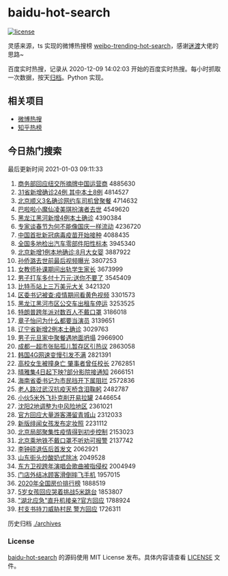 # baidu-hot-search

[![license](https://img.shields.io/github/license/Arrackisarookie/baidu-hot-search)](https://github.com/Arrackisarookie/baidu-hot-search/blob/master/LICENSE)

灵感来源，ts 实现的微博热搜榜 [weibo-trending-hot-search](https://github.com/justjavac/weibo-trending-hot-search)，感谢[迷渡](https://github.com/justjavac)大佬的思路~

百度实时热搜，记录从 2020-12-09 14:02:03 开始的百度实时热搜。每小时抓取一次数据，按天[归档](./archives)。Python 实现。

## 相关项目
+ [微博热搜](https://github.com/Arrackisarookie/weibo-hot-search)
+ [知乎热榜](https://github.com/Arrackisarookie/zhihu-top-search)

## 今日热门搜索

<!-- Rank Begin -->

最后更新时间 2021-01-03 09:11:33

1. [商务部回应纽交所摘牌中国运营商](http://www.baidu.com/baidu?cl=3&tn=SE_baiduhomet8_jmjb7mjw&rsv_dl=fyb_top&fr=top1000&wd=%C9%CC%CE%F1%B2%BF%BB%D8%D3%A6%C5%A6%BD%BB%CB%F9%D5%AA%C5%C6%D6%D0%B9%FA%D4%CB%D3%AA%C9%CC) 4885630
1. [31省新增确诊24例 其中本土8例](http://www.baidu.com/baidu?cl=3&tn=SE_baiduhomet8_jmjb7mjw&rsv_dl=fyb_top&fr=top1000&wd=31%CA%A1%D0%C2%D4%F6%C8%B7%D5%EF24%C0%FD%20%C6%E4%D6%D0%B1%BE%CD%C18%C0%FD) 4814527
1. [北京顺义3名确诊网约车司机曾聚餐](http://www.baidu.com/baidu?cl=3&tn=SE_baiduhomet8_jmjb7mjw&rsv_dl=fyb_top&fr=top1000&wd=%B1%B1%BE%A9%CB%B3%D2%E53%C3%FB%C8%B7%D5%EF%CD%F8%D4%BC%B3%B5%CB%BE%BB%FA%D4%F8%BE%DB%B2%CD) 4714632
1. [巴啦啦小魔仙凌美琪扮演者去世](http://www.baidu.com/baidu?cl=3&tn=SE_baiduhomet8_jmjb7mjw&rsv_dl=fyb_top&fr=top1000&wd=%B0%CD%C0%B2%C0%B2%D0%A1%C4%A7%CF%C9%C1%E8%C3%C0%E7%F7%B0%E7%D1%DD%D5%DF%C8%A5%CA%C0) 4549620
1. [黑龙江黑河新增4例本土确诊](http://www.baidu.com/baidu?cl=3&tn=SE_baiduhomet8_jmjb7mjw&rsv_dl=fyb_top&fr=top1000&wd=%BA%DA%C1%FA%BD%AD%BA%DA%BA%D3%D0%C2%D4%F64%C0%FD%B1%BE%CD%C1%C8%B7%D5%EF) 4390384
1. [专家谈春节为何不能像国庆一样流动](http://www.baidu.com/baidu?cl=3&tn=SE_baiduhomet8_jmjb7mjw&rsv_dl=fyb_top&fr=top1000&wd=%D7%A8%BC%D2%CC%B8%B4%BA%BD%DA%CE%AA%BA%CE%B2%BB%C4%DC%CF%F1%B9%FA%C7%EC%D2%BB%D1%F9%C1%F7%B6%AF) 4236720
1. [中国首批新冠病毒疫苗开始接种](http://www.baidu.com/baidu?cl=3&tn=SE_baiduhomet8_jmjb7mjw&rsv_dl=fyb_top&fr=top1000&wd=%D6%D0%B9%FA%CA%D7%C5%FA%D0%C2%B9%DA%B2%A1%B6%BE%D2%DF%C3%E7%BF%AA%CA%BC%BD%D3%D6%D6) 4088435
1. [全国多地检出汽车零部件阳性标本](http://www.baidu.com/baidu?cl=3&tn=SE_baiduhomet8_jmjb7mjw&rsv_dl=fyb_top&fr=top1000&wd=%C8%AB%B9%FA%B6%E0%B5%D8%BC%EC%B3%F6%C6%FB%B3%B5%C1%E3%B2%BF%BC%FE%D1%F4%D0%D4%B1%EA%B1%BE) 3945340
1. [北京新增1例本地确诊:8月大女婴](http://www.baidu.com/baidu?cl=3&tn=SE_baiduhomet8_jmjb7mjw&rsv_dl=fyb_top&fr=top1000&wd=%B1%B1%BE%A9%D0%C2%D4%F61%C0%FD%B1%BE%B5%D8%C8%B7%D5%EF%3A8%D4%C2%B4%F3%C5%AE%D3%A4) 3887922
1. [孙侨潞去世前最后视频曝光](http://www.baidu.com/baidu?cl=3&tn=SE_baiduhomet8_jmjb7mjw&rsv_dl=fyb_top&fr=top1000&wd=%CB%EF%C7%C8%C2%BA%C8%A5%CA%C0%C7%B0%D7%EE%BA%F3%CA%D3%C6%B5%C6%D8%B9%E2) 3807253
1. [女教师补课期间出轨学生家长](http://www.baidu.com/baidu?cl=3&tn=SE_baiduhomet8_jmjb7mjw&rsv_dl=fyb_top&fr=top1000&wd=%C5%AE%BD%CC%CA%A6%B2%B9%BF%CE%C6%DA%BC%E4%B3%F6%B9%EC%D1%A7%C9%FA%BC%D2%B3%A4) 3673999
1. [男子打车多付十万元:送你不要了](http://www.baidu.com/baidu?cl=3&tn=SE_baiduhomet8_jmjb7mjw&rsv_dl=fyb_top&fr=top1000&wd=%C4%D0%D7%D3%B4%F2%B3%B5%B6%E0%B8%B6%CA%AE%CD%F2%D4%AA%3A%CB%CD%C4%E3%B2%BB%D2%AA%C1%CB) 3545409
1. [比特币站上三万美元大关](http://www.baidu.com/baidu?cl=3&tn=SE_baiduhomet8_jmjb7mjw&rsv_dl=fyb_top&fr=top1000&wd=%B1%C8%CC%D8%B1%D2%D5%BE%C9%CF%C8%FD%CD%F2%C3%C0%D4%AA%B4%F3%B9%D8) 3421320
1. [区委书记被查:疫情期间看黄色视频](http://www.baidu.com/baidu?cl=3&tn=SE_baiduhomet8_jmjb7mjw&rsv_dl=fyb_top&fr=top1000&wd=%C7%F8%CE%AF%CA%E9%BC%C7%B1%BB%B2%E9%3A%D2%DF%C7%E9%C6%DA%BC%E4%BF%B4%BB%C6%C9%AB%CA%D3%C6%B5) 3301573
1. [黑龙江黑河市区公交车出租车停运](http://www.baidu.com/baidu?cl=3&tn=SE_baiduhomet8_jmjb7mjw&rsv_dl=fyb_top&fr=top1000&wd=%BA%DA%C1%FA%BD%AD%BA%DA%BA%D3%CA%D0%C7%F8%B9%AB%BD%BB%B3%B5%B3%F6%D7%E2%B3%B5%CD%A3%D4%CB) 3253525
1. [特朗普跨年派对数百人不戴口罩](http://www.baidu.com/baidu?cl=3&tn=SE_baiduhomet8_jmjb7mjw&rsv_dl=fyb_top&fr=top1000&wd=%CC%D8%C0%CA%C6%D5%BF%E7%C4%EA%C5%C9%B6%D4%CA%FD%B0%D9%C8%CB%B2%BB%B4%F7%BF%DA%D5%D6) 3186018
1. [章子怡问为什么都要当演员](http://www.baidu.com/baidu?cl=3&tn=SE_baiduhomet8_jmjb7mjw&rsv_dl=fyb_top&fr=top1000&wd=%D5%C2%D7%D3%E2%F9%CE%CA%CE%AA%CA%B2%C3%B4%B6%BC%D2%AA%B5%B1%D1%DD%D4%B1) 3139651
1. [辽宁省新增2例本土确诊](http://www.baidu.com/baidu?cl=3&tn=SE_baiduhomet8_jmjb7mjw&rsv_dl=fyb_top&fr=top1000&wd=%C1%C9%C4%FE%CA%A1%D0%C2%D4%F62%C0%FD%B1%BE%CD%C1%C8%B7%D5%EF) 3029763
1. [男子元旦家中聚餐遇地面坍塌](http://www.baidu.com/baidu?cl=3&tn=SE_baiduhomet8_jmjb7mjw&rsv_dl=fyb_top&fr=top1000&wd=%C4%D0%D7%D3%D4%AA%B5%A9%BC%D2%D6%D0%BE%DB%B2%CD%D3%F6%B5%D8%C3%E6%CC%AE%CB%FA) 2966900
1. [成都一超市张贴孤儿暂存区引热议](http://www.baidu.com/baidu?cl=3&tn=SE_baiduhomet8_jmjb7mjw&rsv_dl=fyb_top&fr=top1000&wd=%B3%C9%B6%BC%D2%BB%B3%AC%CA%D0%D5%C5%CC%F9%B9%C2%B6%F9%D4%DD%B4%E6%C7%F8%D2%FD%C8%C8%D2%E9) 2863058
1. [韩国4G网速变慢引发不满](http://www.baidu.com/baidu?cl=3&tn=SE_baiduhomet8_jmjb7mjw&rsv_dl=fyb_top&fr=top1000&wd=%BA%AB%B9%FA4G%CD%F8%CB%D9%B1%E4%C2%FD%D2%FD%B7%A2%B2%BB%C2%FA) 2821391
1. [高校女生被撞身亡 肇事者曾任校长](http://www.baidu.com/baidu?cl=3&tn=SE_baiduhomet8_jmjb7mjw&rsv_dl=fyb_top&fr=top1000&wd=%B8%DF%D0%A3%C5%AE%C9%FA%B1%BB%D7%B2%C9%ED%CD%F6%20%D5%D8%CA%C2%D5%DF%D4%F8%C8%CE%D0%A3%B3%A4) 2762851
1. [晴雅集4日起下映?部分影院接通知](http://www.baidu.com/baidu?cl=3&tn=SE_baiduhomet8_jmjb7mjw&rsv_dl=fyb_top&fr=top1000&wd=%C7%E7%D1%C5%BC%AF4%C8%D5%C6%F0%CF%C2%D3%B3%3F%B2%BF%B7%D6%D3%B0%D4%BA%BD%D3%CD%A8%D6%AA) 2666151
1. [海南省委书记为市民挡开下属阻拦](http://www.baidu.com/baidu?cl=3&tn=SE_baiduhomet8_jmjb7mjw&rsv_dl=fyb_top&fr=top1000&wd=%BA%A3%C4%CF%CA%A1%CE%AF%CA%E9%BC%C7%CE%AA%CA%D0%C3%F1%B5%B2%BF%AA%CF%C2%CA%F4%D7%E8%C0%B9) 2572836
1. [老人路过武汉抗疫天桥含泪鞠躬](http://www.baidu.com/baidu?cl=3&tn=SE_baiduhomet8_jmjb7mjw&rsv_dl=fyb_top&fr=top1000&wd=%C0%CF%C8%CB%C2%B7%B9%FD%CE%E4%BA%BA%BF%B9%D2%DF%CC%EC%C7%C5%BA%AC%C0%E1%BE%CF%B9%AA) 2482787
1. [小伙5米外飞扑克削开易拉罐](http://www.baidu.com/baidu?cl=3&tn=SE_baiduhomet8_jmjb7mjw&rsv_dl=fyb_top&fr=top1000&wd=%D0%A1%BB%EF5%C3%D7%CD%E2%B7%C9%C6%CB%BF%CB%CF%F7%BF%AA%D2%D7%C0%AD%B9%DE) 2446654
1. [沈阳2地调整为中风险地区](http://www.baidu.com/baidu?cl=3&tn=SE_baiduhomet8_jmjb7mjw&rsv_dl=fyb_top&fr=top1000&wd=%C9%F2%D1%F42%B5%D8%B5%F7%D5%FB%CE%AA%D6%D0%B7%E7%CF%D5%B5%D8%C7%F8) 2361021
1. [官方回应大量游客滞留青城山](http://www.baidu.com/baidu?cl=3&tn=SE_baiduhomet8_jmjb7mjw&rsv_dl=fyb_top&fr=top1000&wd=%B9%D9%B7%BD%BB%D8%D3%A6%B4%F3%C1%BF%D3%CE%BF%CD%D6%CD%C1%F4%C7%E0%B3%C7%C9%BD) 2312033
1. [新版绯闻女孩发布定妆照](http://www.baidu.com/baidu?cl=3&tn=SE_baiduhomet8_jmjb7mjw&rsv_dl=fyb_top&fr=top1000&wd=%D0%C2%B0%E6%E7%B3%CE%C5%C5%AE%BA%A2%B7%A2%B2%BC%B6%A8%D7%B1%D5%D5) 2231112
1. [北京局部聚集性疫情得到初步控制](http://www.baidu.com/baidu?cl=3&tn=SE_baiduhomet8_jmjb7mjw&rsv_dl=fyb_top&fr=top1000&wd=%B1%B1%BE%A9%BE%D6%B2%BF%BE%DB%BC%AF%D0%D4%D2%DF%C7%E9%B5%C3%B5%BD%B3%F5%B2%BD%BF%D8%D6%C6) 2153023
1. [北京乘地铁不戴口罩不听劝可报警](http://www.baidu.com/baidu?cl=3&tn=SE_baiduhomet8_jmjb7mjw&rsv_dl=fyb_top&fr=top1000&wd=%B1%B1%BE%A9%B3%CB%B5%D8%CC%FA%B2%BB%B4%F7%BF%DA%D5%D6%B2%BB%CC%FD%C8%B0%BF%C9%B1%A8%BE%AF) 2137742
1. [李钟硕退伍后首发文](http://www.baidu.com/baidu?cl=3&tn=SE_baiduhomet8_jmjb7mjw&rsv_dl=fyb_top&fr=top1000&wd=%C0%EE%D6%D3%CB%B6%CD%CB%CE%E9%BA%F3%CA%D7%B7%A2%CE%C4) 2062921
1. [山东街头炒酸奶式除冰](http://www.baidu.com/baidu?cl=3&tn=SE_baiduhomet8_jmjb7mjw&rsv_dl=fyb_top&fr=top1000&wd=%C9%BD%B6%AB%BD%D6%CD%B7%B3%B4%CB%E1%C4%CC%CA%BD%B3%FD%B1%F9) 2049528
1. [东方卫视跨年演唱会歌曲被指侵权](http://www.baidu.com/baidu?cl=3&tn=SE_baiduhomet8_jmjb7mjw&rsv_dl=fyb_top&fr=top1000&wd=%B6%AB%B7%BD%CE%C0%CA%D3%BF%E7%C4%EA%D1%DD%B3%AA%BB%E1%B8%E8%C7%FA%B1%BB%D6%B8%C7%D6%C8%A8) 2004949
1. [门店外结冰顾客滑倒摔飞手机](http://www.baidu.com/baidu?cl=3&tn=SE_baiduhomet8_jmjb7mjw&rsv_dl=fyb_top&fr=top1000&wd=%C3%C5%B5%EA%CD%E2%BD%E1%B1%F9%B9%CB%BF%CD%BB%AC%B5%B9%CB%A4%B7%C9%CA%D6%BB%FA) 1957015
1. [2020年全国房价排行榜](http://www.baidu.com/baidu?cl=3&tn=SE_baiduhomet8_jmjb7mjw&rsv_dl=fyb_top&fr=top1000&wd=2020%C4%EA%C8%AB%B9%FA%B7%BF%BC%DB%C5%C5%D0%D0%B0%F1) 1888519
1. [5岁女孩回应哭着挑战5米跳台](http://www.baidu.com/baidu?cl=3&tn=SE_baiduhomet8_jmjb7mjw&rsv_dl=fyb_top&fr=top1000&wd=5%CB%EA%C5%AE%BA%A2%BB%D8%D3%A6%BF%DE%D7%C5%CC%F4%D5%BD5%C3%D7%CC%F8%CC%A8) 1853807
1. ["湖北应急"直升机接亲?官方回应](http://www.baidu.com/baidu?cl=3&tn=SE_baiduhomet8_jmjb7mjw&rsv_dl=fyb_top&fr=top1000&wd=%22%BA%FE%B1%B1%D3%A6%BC%B1%22%D6%B1%C9%FD%BB%FA%BD%D3%C7%D7%3F%B9%D9%B7%BD%BB%D8%D3%A6) 1788924
1. [村支书持刀威胁村民 警方回应](http://www.baidu.com/baidu?cl=3&tn=SE_baiduhomet8_jmjb7mjw&rsv_dl=fyb_top&fr=top1000&wd=%B4%E5%D6%A7%CA%E9%B3%D6%B5%B6%CD%FE%D0%B2%B4%E5%C3%F1%20%BE%AF%B7%BD%BB%D8%D3%A6) 1726311
<!-- Rank End -->

历史归档 [./archives](./archives)

### License

[baidu-hot-search](https://github.com/Arrackisarookie/baidu-hot-search) 的源码使用 MIT License 发布。具体内容请查看 [LICENSE](./LICENSE) 文件。
